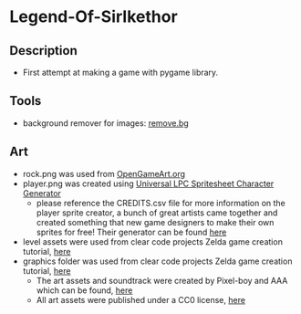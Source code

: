 # Legend-Of-SirIkethor

## Description

- First attempt at making a game with pygame library.  

## Tools

- background remover for images: [remove.bg](https://www.remove.bg/)

## Art

- rock.png was used from [OpenGameArt.org](https://opengameart.org/content/rock-0)
- player.png was created using [Universal LPC Spritesheet Character Generator](./CREDITS.txt)
  - please reference the CREDITS.csv file for more information on the player sprite creator, a bunch of great artists came together and created something that new game designers to make their own sprites for free! Their generator can be found [here](https://sanderfrenken.github.io/Universal-LPC-Spritesheet-Character-Generator/#?body=Body_color_light&head=Human_male_light)
- level assets were used from clear code projects Zelda game creation tutorial, [here](https://github.com/clear-code-projects/Zelda)
- graphics folder was used from clear code projects Zelda game creation tutorial, [here](https://github.com/clear-code-projects/Zelda)
  - The art assets and soundtrack were created by Pixel-boy and AAA which can be found, [here](https://pixel-boy.itch.io/ninja-adventure-asset-pack)
  - All art assets were published under a CC0 license, [here](https://creativecommons.org/share-your-work/public-domain/cc0/)